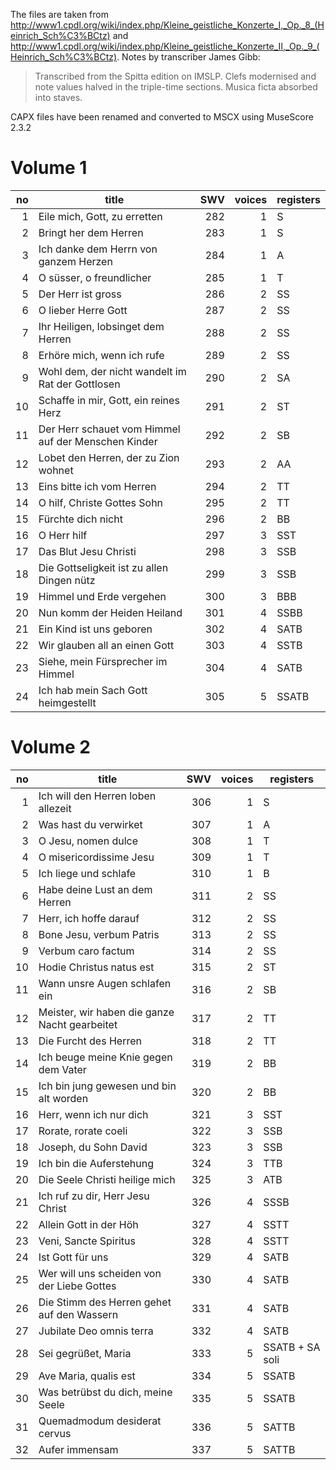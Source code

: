 The files are taken from http://www1.cpdl.org/wiki/index.php/Kleine_geistliche_Konzerte_I,_Op._8_(Heinrich_Sch%C3%BCtz) and http://www1.cpdl.org/wiki/index.php/Kleine_geistliche_Konzerte_II,_Op._9_(Heinrich_Sch%C3%BCtz). Notes by transcriber James Gibb:
> Transcribed from the Spitta edition on IMSLP. Clefs modernised and note values halved in the triple-time sections. Musica ficta absorbed into staves.

CAPX files have been renamed and converted to MSCX using MuseScore 2.3.2

# Volume 1

|no |                       title                       |SWV|voices|registers|
|--:|---------------------------------------------------|--:|-----:|---------|
|  1|Eile mich, Gott, zu erretten                       |282|     1|S        |
|  2|Bringt her dem Herren                              |283|     1|S        |
|  3|Ich danke dem Herrn von ganzem Herzen              |284|     1|A        |
|  4|O süsser, o freundlicher                           |285|     1|T        |
|  5|Der Herr ist gross                                 |286|     2|SS       |
|  6|O lieber Herre Gott                                |287|     2|SS       |
|  7|Ihr Heiligen, lobsinget dem Herren                 |288|     2|SS       |
|  8|Erhöre mich, wenn ich rufe                         |289|     2|SS       |
|  9|Wohl dem, der nicht wandelt im Rat der Gottlosen   |290|     2|SA       |
| 10|Schaffe in mir, Gott, ein reines Herz              |291|     2|ST       |
| 11|Der Herr schauet vom Himmel auf der Menschen Kinder|292|     2|SB       |
| 12|Lobet den Herren, der zu Zion wohnet               |293|     2|AA       |
| 13|Eins bitte ich vom Herren                          |294|     2|TT       |
| 14|O hilf, Christe Gottes Sohn                        |295|     2|TT       |
| 15|Fürchte dich nicht                                 |296|     2|BB       |
| 16|O Herr hilf                                        |297|     3|SST      |
| 17|Das Blut Jesu Christi                              |298|     3|SSB      |
| 18|Die Gottseligkeit ist zu allen Dingen nütz         |299|     3|SSB      |
| 19|Himmel und Erde vergehen                           |300|     3|BBB      |
| 20|Nun komm der Heiden Heiland                        |301|     4|SSBB     |
| 21|Ein Kind ist uns geboren                           |302|     4|SATB     |
| 22|Wir glauben all an einen Gott                      |303|     4|SSTB     |
| 23|Siehe, mein Fürsprecher im Himmel                  |304|     4|SATB     |
| 24|Ich hab mein Sach Gott heimgestellt                |305|     5|SSATB    |

# Volume 2

|no |                    title                    |SWV|voices|   registers   |
|--:|---------------------------------------------|--:|-----:|---------------|
|  1|Ich will den Herren loben allezeit           |306|     1|S              |
|  2|Was hast du verwirket                        |307|     1|A              |
|  3|O Jesu, nomen dulce                          |308|     1|T              |
|  4|O misericordissime Jesu                      |309|     1|T              |
|  5|Ich liege und schlafe                        |310|     1|B              |
|  6|Habe deine Lust an dem Herren                |311|     2|SS             |
|  7|Herr, ich hoffe darauf                       |312|     2|SS             |
|  8|Bone Jesu, verbum Patris                     |313|     2|SS             |
|  9|Verbum caro factum                           |314|     2|SS             |
| 10|Hodie Christus natus est                     |315|     2|ST             |
| 11|Wann unsre Augen schlafen ein                |316|     2|SB             |
| 12|Meister, wir haben die ganze Nacht gearbeitet|317|     2|TT             |
| 13|Die Furcht des Herren                        |318|     2|TT             |
| 14|Ich beuge meine Knie gegen dem Vater         |319|     2|BB             |
| 15|Ich bin jung gewesen und bin alt worden      |320|     2|BB             |
| 16|Herr, wenn ich nur dich                      |321|     3|SST            |
| 17|Rorate, rorate coeli                         |322|     3|SSB            |
| 18|Joseph, du Sohn David                        |323|     3|SSB            |
| 19|Ich bin die Auferstehung                     |324|     3|TTB            |
| 20|Die Seele Christi heilige mich               |325|     3|ATB            |
| 21|Ich ruf zu dir, Herr Jesu Christ             |326|     4|SSSB           |
| 22|Allein Gott in der Höh                       |327|     4|SSTT           |
| 23|Veni, Sancte Spiritus                        |328|     4|SSTT           |
| 24|Ist Gott für uns                             |329|     4|SATB           |
| 25|Wer will uns scheiden von der Liebe Gottes   |330|     4|SATB           |
| 26|Die Stimm des Herren gehet auf den Wassern   |331|     4|SATB           |
| 27|Jubilate Deo omnis terra                     |332|     4|SATB           |
| 28|Sei gegrüßet, Maria                          |333|     5|SSATB + SA soli|
| 29|Ave Maria, qualis est                        |334|     5|SSATB          |
| 30|Was betrübst du dich, meine Seele            |335|     5|SSATB          |
| 31|Quemadmodum desiderat cervus                 |336|     5|SATTB          |
| 32|Aufer immensam                               |337|     5|SATTB          |
